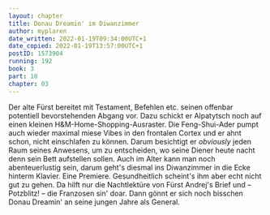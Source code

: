 ```yaml
---
layout: chapter
title: Donau Dreamin' im Diwanzimmer
author: myplaren
date_written: 2022-01-19T09:34:00UTC+1
date_copied: 2022-01-19T13:57:00UTC+1
postID: 1573904
running: 192
book: 3
part: 10
chapter: 03
---
```

Der alte Fürst bereitet mit Testament, Befehlen etc. seinen offenbar potentiell bevorstehenden Abgang vor. Dazu schickt er Alpatytsch noch auf einen kleinen H&M-Home-Shopping-Ausraster. Die Feng-Shui-Ader pumpt auch wieder maximal miese Vibes in den frontalen Cortex und er ahnt schon, nicht einschlafen zu können. Darum besichtigt er _obviously_ jeden Raum seines Anwesens, um zu entscheiden, wo seine Diener heute nacht denn sein Bett aufstellen sollen. Auch im Alter kann man noch abenteuerlustig sein, darum geht's diesmal ins Diwanzimmer in die Ecke hinterm Klavier. Eine Premiere. Gesundheitlich scheint's ihm aber echt nicht gut zu gehen. Da hilft nur die Nachtlektüre von Fürst Andrej's Brief und – Potzblitz! – die Franzosen sin' doar. Dann gönnt er sich noch bisschen Donau Dreamin' an seine jungen Jahre als General.